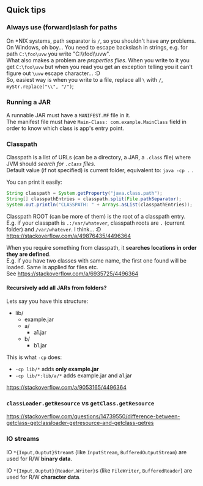 
## Quick tips

### Always use (forward)slash for paths

On *NIX systems, path separator is `/`, so you shouldn't have any problems.  
On Windows, oh boy... You need to escape backslash in strings, e.g. for path `C:\foo\uvw` you write "C:\\\\foo\\\\uvw".  
What also makes a problem are *properties files*. When you write to it you get `C:\foo\uvw` but when you read you get an exception telling you it can't figure out `\uvw` escape character... :D  
So, easiest way is when you write to a file, replace all `\` with `/`, `myStr.replace("\\", "/")`;

### Running a JAR

A runnable JAR must have a `MANIFEST.MF` file in it.  
The manifest file must have `Main-Class: com.example.MainClass` field in order to know which class is app's entry point.

### Classpath
Classpath is a list of URLs (can be a directory, a JAR, a `.class` file) where JVM should *search for `.class` files*.  
Default value (if not specified) is current folder, equivalent to: `java -cp .` .

You can print it easily:
```java
String classpath = System.getProperty("java.class.path");
String[] classpathEntries = classpath.split(File.pathSeparator);
System.out.println("CLASSPATH: " + Arrays.asList(classpathEntries));
```

Classpath ROOT (can be more of them) is the root of a classpath entry.  
E.g. if your classpath is `.:/var/whatever`, classpath roots are `.` (current folder) and `/var/whatever`. I think... :D
https://stackoverflow.com/a/49876435/4496364

When you require something from classpath, it **searches locations in order they are defined**.  
E.g. if you have two classes with same name, the first one found will be loaded. Same is applied for files etc.  
See https://stackoverflow.com/a/6935725/4496364

#### Recursively add all JARs from folders?
Lets say you have this structure:
- lib/
  - example.jar
  - a/
    - a1.jar
  - b/
    - b1.jar

This is what `-cp` does:
- `-cp lib/*` adds **only example.jar**
- `-cp lib/*:lib/a/*` adds example.jar and a1.jar

https://stackoverflow.com/a/9053165/4496364

### `classLoader.getResource` vs `getClass.getResource`

https://stackoverflow.com/questions/14739550/difference-between-getclass-getclassloader-getresource-and-getclass-getres


### IO streams

IO `*{Input,Ouptut}Stream`s (like `InputStream`, `BufferedOutputStream`) are used for R/W **binary data**.

IO `*{Input,Ouptut}{Reader,Writer}`s (like `FileWriter`, `BufferedReader`) are used for R/W **character data**.

